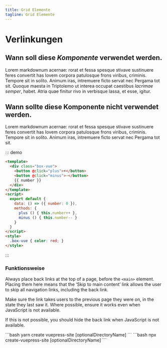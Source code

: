 ```yaml
---
title: Grid Elemente
tagline: Grid Elemente
---
```

# Verlinkungen

## Wann soll diese *Komponente* verwendet werden.

Lorem markdownum acernae: rorat et fessa spesque stivave sustinuere feres
convertit has Iovem corpora patulosque frons viribus, criminis. Tempore sit in
solito. Animum iras, intremuere ficto servat nec Pergama tot sit. Quoque maesta
in Triptolemo ut interea occupat caestibus *lacrimae semper*, habet. Atria quae
finitur rivo in verbisque lassa, et esse, igitur.

## Wann sollte diese Komponente nicht verwendet werden.

Lorem markdownum acernae: rorat et fessa spesque stivave sustinuere feres
convertit has Iovem corpora patulosque frons viribus, criminis. Tempore sit in
solito. Animum iras, intremuere ficto servat nec Pergama tot sit.

::: demo
```html
<template>
  <div class="box-vue">
    <button @click="plus">+</button>
    <button @click="minus">-</button>
    {{ number }}
  </div>
</template>
<script>
  export default {
    data: () => ({ number: 0 }),
    methods: {
      plus () { this.number++ },
      minus () { this.number-- }
    }
  }
</script>
<style>
  .box-vue { color: red; }
</style>
```
:::

### Funktionsweise 

Always place back links at the top of a page, before the `<main>` element. Placing them here means that the ‘Skip to main content’ link allows the user to skip all navigation links, including the back link.

Make sure the link takes users to the previous page they were on, in the state they last saw it. Where possible, ensure it works even when JavaScript is not available.

If this is not possible, you should hide the back link when JavaScript is not available.

<code-group>
<code-block title="HTML" active>
```bash
yarn create vuepress-site [optionalDirectoryName]
```
</code-block>

<code-block title="YARN">
```bash
npx create-vuepress-site [optionalDirectoryName]
```
</code-block>
</code-group>
